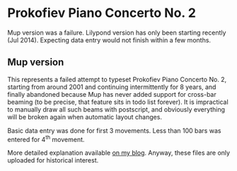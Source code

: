 Prokofiev Piano Concerto No. 2
==============================
Mup version was a failure. Lilypond version has only been starting recently
(Jul 2014). Expecting data entry would not finish within a few months.

Mup version
-----------
This represents a failed attempt to typeset Prokofiev Piano Concerto No. 2,
starting from around 2001 and continuing intermittently for 8 years, and
finally abandoned because Mup has never added support for cross-bar beaming
(to be precise, that feature sits in todo list forever). It is impractical
to manually draw all such beams with postscript, and obviously everything
will be broken again when automatic layout changes.

Basic data entry was done for first 3 movements. Less than 100 bars was
entered for 4<sup>th</sup> movement.

More detailed explanation available [on my blog](http://me.abelcheung.org/2010/03/19/9-years-of-worthless-waiting-for-usable-music-typesetting-program/). Anyway, these files are only uploaded for historical interest.
